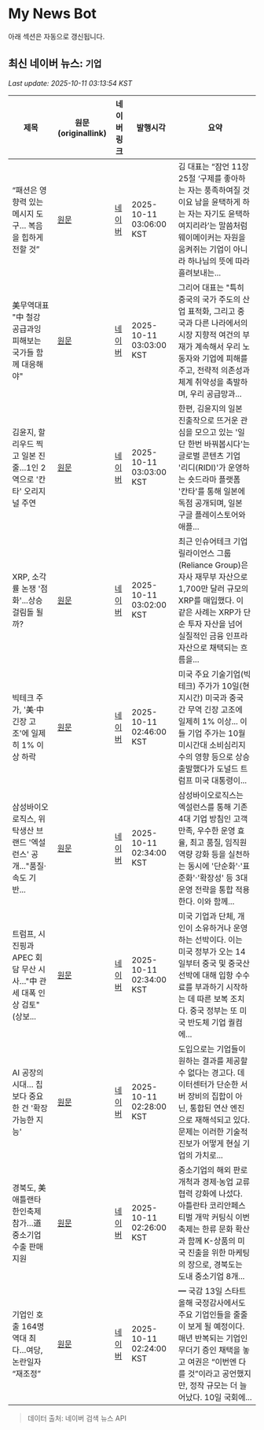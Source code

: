 # My News Bot

아래 섹션은 자동으로 갱신됩니다.

<!-- NEWS:START -->
## 최신 네이버 뉴스: `기업`
_Last update: 2025-10-11 03:13:54 KST_

| 제목 | 원문(originallink) | 네이버 링크 | 발행시각 | 요약 |
|---|---|---|---|---|
| “패션은 영향력 있는 메시지 도구… 복음을 힙하게 전할 것” | [원문](https://www.kmib.co.kr/article/view.asp?arcid=1759299721&code=23111111&cp=nv) | [네이버](https://n.news.naver.com/mnews/article/005/0001807036?sid=103) | 2025-10-11 03:06:00 KST | 김 대표는 “잠언 11장 25절 ‘구제를 좋아하는 자는 풍족하여질 것이요 남을 윤택하게 하는 자는 자기도 윤택하여지리라’는 말씀처럼 웨이메이커는 자원을 움켜쥐는 기업이 아니라 하나님의 뜻에 따라 흘려보내는... |
| 美무역대표 "中 철강 공급과잉 피해보는 국가들 함께 대응해야" | [원문](https://www.yna.co.kr/view/AKR20251011004400071?input=1195m) | [네이버](https://n.news.naver.com/mnews/article/001/0015671357?sid=104) | 2025-10-11 03:03:00 KST | 그리어 대표는 "특히 중국의 국가 주도의 산업 표적화, 그리고 중국과 다른 나라에서의 시장 지향적 여건의 부재가 계속해서 우리 노동자와 기업에 피해를 주고, 전략적 의존성과 체계 취약성을 촉발하며, 우리 공급망과... |
| 김윤지, 할리우드 찍고 일본 진줄…1인 2역으로 '칸타' 오리지널 주연 | [원문](https://www.mydaily.co.kr/page/view/2025101016424071131) | [네이버](https://m.entertain.naver.com/article/117/0003996381) | 2025-10-11 03:03:00 KST | 한편, 김윤지의 일본 진출작으로 뜨거운 관심을 모으고 있는 '일단 한번 바꿔봅시다'는 글로벌 콘텐츠 기업 '리디(RIDI)'가 운영하는 숏드라마 플랫폼 '칸타'를 통해 일본에 독점 공개되며, 일본 구글 플레이스토어와 애플... |
| XRP, 소각률 논쟁 '점화'...상승 걸림돌 될까? | [원문](http://coinreaders.com/191608) | [네이버](http://coinreaders.com/191608) | 2025-10-11 03:02:00 KST | 최근 인슈어테크 기업 릴라이언스 그룹(Reliance Group)은 자사 재무부 자산으로 1,700만 달러 규모의 XRP를 매입했다. 이 같은 사례는 XRP가 단순 투자 자산을 넘어 실질적인 금융 인프라 자산으로 채택되는 흐름을... |
| 빅테크 주가, '美·中 긴장 고조'에 일제히 1% 이상 하락 | [원문](https://www.slist.kr/news/articleView.html?idxno=684378) | [네이버](https://www.slist.kr/news/articleView.html?idxno=684378) | 2025-10-11 02:46:00 KST | 미국 주요 기술기업(빅테크) 주가가 10일(현지시간) 미국과 중국 간 무역 긴장 고조에 일제히 1% 이상... 이들 기업 주가는 10월 미시간대 소비심리지수의 영향 등으로 상승 출발했다가 도널드 트럼프 미국 대통령이... |
| 삼성바이오로직스, 위탁생산 브랜드 '엑설런스' 공개..."품질·속도 기반... | [원문](http://www.metroseoul.co.kr/article/20251011500002) | [네이버](http://www.metroseoul.co.kr/article/20251011500002) | 2025-10-11 02:34:00 KST | 삼성바이오로직스는 엑설런스를 통해 기존 4대 기업 방침인 고객 만족, 우수한 운영 효율, 최고 품질, 임직원 역량 강화 등을 실천하는 동시에 '단순화'·'표준화'·'확장성' 등 3대 운영 전략을 통합 적용한다. 이와 함께... |
| 트럼프, 시진핑과 APEC 회담 무산 시사…"中 관세 대폭 인상 검토"(상보... | [원문](https://news.einfomax.co.kr/news/articleView.html?idxno=4377946) | [네이버](https://news.einfomax.co.kr/news/articleView.html?idxno=4377946) | 2025-10-11 02:34:00 KST | 미국 기업과 단체, 개인이 소유하거나 운영하는 선박이다. 이는 미국 정부가 오는 14일부터 중국 및 중국산 선박에 대해 입항 수수료를 부과하기 시작하는 데 따른 보복 조치다. 중국 정부는 또 미국 반도체 기업 퀄컴에... |
| AI 공장의 시대… 칩보다 중요한 건 '확장 가능한 지능' | [원문](https://www.tokenpost.kr/news/ai/293246) | [네이버](https://www.tokenpost.kr/news/ai/293246) | 2025-10-11 02:28:00 KST | 도입으로는 기업들이 원하는 결과를 제공할 수 없다는 경고다. 데이터센터가 단순한 서버 장비의 집합이 아닌, 통합된 연산 엔진으로 재해석되고 있다. 문제는 이러한 기술적 진보가 어떻게 현실 기업의 가치로... |
| 경북도, 美 애틀랜타 한인축제 참가…道 중소기업 수출 판매 지원 | [원문](https://www.gukjenews.com/news/articleView.html?idxno=3397085) | [네이버](https://www.gukjenews.com/news/articleView.html?idxno=3397085) | 2025-10-11 02:26:00 KST | 중소기업의 해외 판로 개척과 경제·농업 교류 협력 강화에 나섰다. 아틀란타 코리안페스티벌 개막 커팅식 이번 축제는 한류 문화 확산과 함께 K-상품의 미국 진출을 위한 마케팅의 장으로, 경북도는 도내 중소기업 8개... |
| 기업인 호출 164명 역대 최다…여당, 논란일자 “재조정” | [원문](https://www.joongang.co.kr/article/25372942) | [네이버](https://n.news.naver.com/mnews/article/353/0000053286?sid=100) | 2025-10-11 02:24:00 KST | ━ 국감 13일 스타트 올해 국정감사에서도 주요 기업인들을 줄줄이 보게 될 예정이다. 매년 반복되는 기업인 무더기 증인 채택을 놓고 여권은 “이번엔 다를 것”이라고 공언했지만, 정작 규모는 더 늘어났다. 10일 국회에... |

> 데이터 출처: 네이버 검색 뉴스 API
<!-- NEWS:END -->
